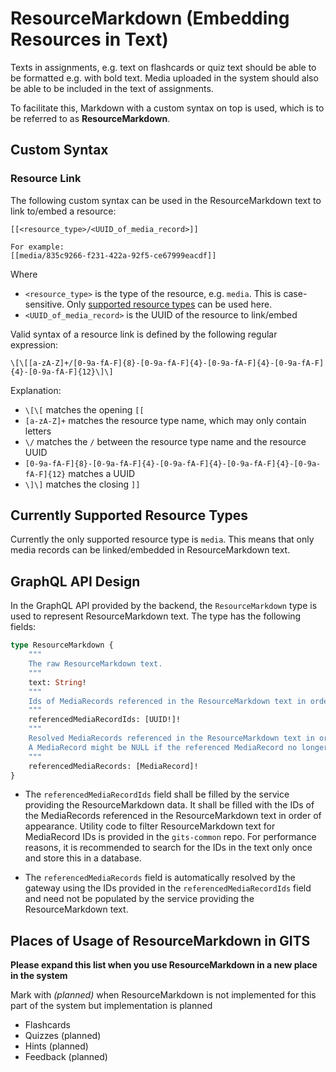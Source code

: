 # ResourceMarkdown (Embedding Resources in Text)

Texts in assignments, e.g. text on flashcards or quiz text should be able to be formatted e.g. with bold text. Media uploaded in the system should also be able to be included in the text of assignments.

To facilitate this, Markdown with a custom syntax on top is used, which is to be referred to as **ResourceMarkdown**.

## Custom Syntax

### Resource Link

The following custom syntax can be used in the ResourceMarkdown text to link to/embed a resource:

```
[[<resource_type>/<UUID_of_media_record>]]

For example:
[[media/835c9266-f231-422a-92f5-ce67999eacdf]]
```

Where
* `<resource_type>` is the type of the resource, e.g. `media`. This is case-sensitive. Only [supported resource types](#currently-supported-resource-types) can be used here.
* `<UUID_of_media_record>` is the UUID of the resource to link/embed

Valid syntax of a resource link is defined by the following regular expression:

```regex
\[\[[a-zA-Z]+/[0-9a-fA-F]{8}-[0-9a-fA-F]{4}-[0-9a-fA-F]{4}-[0-9a-fA-F]{4}-[0-9a-fA-F]{12}\]\]
```

Explanation:
* `\[\[` matches the opening `[[`
* `[a-zA-Z]+` matches the resource type name, which may only contain letters
* `\/` matches the `/` between the resource type name and the resource UUID
* `[0-9a-fA-F]{8}-[0-9a-fA-F]{4}-[0-9a-fA-F]{4}-[0-9a-fA-F]{4}-[0-9a-fA-F]{12}` matches a UUID
* `\]\]` matches the closing `]]`

## Currently Supported Resource Types
Currently the only supported resource type is `media`. This means that only media records can be linked/embedded in ResourceMarkdown text.

## GraphQL API Design

In the GraphQL API provided by the backend, the `ResourceMarkdown` type is used to represent ResourceMarkdown text. The type has the following fields:

```graphql
type ResourceMarkdown {
    """
    The raw ResourceMarkdown text.
    """
    text: String!
    """
    Ids of MediaRecords referenced in the ResourceMarkdown text in order.
    """
    referencedMediaRecordIds: [UUID!]!
    """
    Resolved MediaRecords referenced in the ResourceMarkdown text in order.
    A MediaRecord might be NULL if the referenced MediaRecord no longer exists. 
    """
    referencedMediaRecords: [MediaRecord]!
}
```

- The `referencedMediaRecordIds` field shall be filled by the service providing the ResourceMarkdown data. It shall be filled with the IDs of the MediaRecords referenced in the ResourceMarkdown text in order of appearance. Utility code to filter ResourceMarkdown text for MediaRecord IDs is provided in the `gits-common` repo. For performance reasons, it is recommended to search for the IDs in the text only once and store this in a database.

- The `referencedMediaRecords` field is automatically resolved by the gateway using the IDs provided in the `referencedMediaRecordIds` field and need not be populated by the service providing the ResourceMarkdown text.

## Places of Usage of ResourceMarkdown in GITS

**Please expand this list when you use ResourceMarkdown in a new place in the system**

Mark with *(planned)* when ResourceMarkdown is not implemented for this part of the system but implementation is planned

- Flashcards
- Quizzes (planned)
- Hints (planned)
- Feedback (planned)